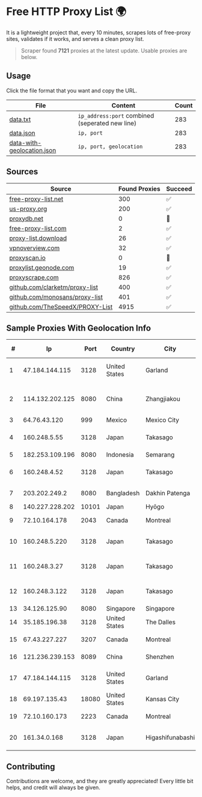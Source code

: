 
# Free HTTP Proxy List 🌍

It is a lightweight project that, every 10 minutes, scrapes lots of free-proxy sites, validates if it works, and serves a clean proxy list.


> Scraper found **7121** proxies at the latest update. Usable proxies are below.

## Usage

Click the file format that you want and copy the URL.


|File|Content|Count|
|----|-------|-----|
|[data.txt](https://raw.githubusercontent.com/themiralay/Proxy-List-World/master/data.txt)|`ip_address:port` combined (seperated new line)|283|
|[data.json](https://raw.githubusercontent.com/themiralay/Proxy-List-World/master/data.json)|`ip, port`|283|
|[data-with-geolocation.json](https://raw.githubusercontent.com/themiralay/Proxy-List-World/master/data-with-geolocation.json)|`ip, port, geolocation`|283|

## Sources

|Source|Found Proxies|Succeed|
|------|-------------|-------|
|[free-proxy-list.net](https://free-proxy-list.net)|300|✅|
|[us-proxy.org](https://www.us-proxy.org)|200|✅|
|[proxydb.net](http://proxydb.net)|0|🚫|
|[free-proxy-list.com](https://free-proxy-list.com/?page=&port=&type%5B%5D=http&type%5B%5D=https&up_time=0&search=Search)|2|✅|
|[proxy-list.download](https://www.proxy-list.download/HTTP)|26|✅|
|[vpnoverview.com](https://vpnoverview.com/privacy/anonymous-browsing/free-proxy-servers)|32|✅|
|[proxyscan.io](https://www.proxyscan.io)|0|🚫|
|[proxylist.geonode.com](https://proxylist.geonode.com/api/proxy-list?limit=300&page=1&sort_by=lastChecked&sort_type=desc&protocols=http,https)|19|✅|
|[proxyscrape.com](https://api.proxyscrape.com/v2/?request=displayproxies&protocol=http&timeout=10000&country=all&ssl=all&anonymity=all)|826|✅|
|[github.com/clarketm/proxy-list](https://raw.githubusercontent.com/clarketm/proxy-list/master/proxy-list-raw.txt)|400|✅|
|[github.com/monosans/proxy-list](https://raw.githubusercontent.com/monosans/proxy-list/main/proxies/http.txt)|401|✅|
|[github.com/TheSpeedX/PROXY-List](https://raw.githubusercontent.com/TheSpeedX/PROXY-List/master/http.txt)|4915|✅|


## Sample Proxies With Geolocation Info

|#|Ip|Port|Country|City|Internet Service Provider|
|-|--|----|-------|----|-------------------------|
|1|47.184.144.115|3128|United States|Garland|Frontier Communications Solutions|
|2|114.132.202.125|8080|China|Zhangjiakou|CNC Group CHINA169 Hebei Province network|
|3|64.76.43.120|999|Mexico|Mexico City|Level 3|
|4|160.248.5.55|3128|Japan|Takasago|NTT PC Communications, Inc.|
|5|182.253.109.196|8080|Indonesia|Semarang|Biznet Metronet|
|6|160.248.4.52|3128|Japan|Takasago|NTT PC Communications, Inc.|
|7|203.202.249.2|8080|Bangladesh|Dakhin Patenga|Aamra Networks Limited|
|8|140.227.228.202|10101|Japan|Hyōgo|InfoSphere|
|9|72.10.164.178|2043|Canada|Montreal|GloboTech Communications|
|10|160.248.5.220|3128|Japan|Takasago|NTT PC Communications, Inc.|
|11|160.248.3.27|3128|Japan|Takasago|NTT PC Communications, Inc.|
|12|160.248.3.122|3128|Japan|Takasago|NTT PC Communications, Inc.|
|13|34.126.125.90|8080|Singapore|Singapore|Google LLC|
|14|35.185.196.38|3128|United States|The Dalles|Google LLC|
|15|67.43.227.227|3207|Canada|Montreal|GloboTech Communications|
|16|121.236.239.153|8089|China|Shenzhen|Jiangsu Network of ChinaTelecom|
|17|47.184.144.115|3128|United States|Garland|Frontier Communications Solutions|
|18|69.197.135.43|18080|United States|Kansas City|WholeSale Internet|
|19|72.10.160.173|2223|Canada|Montreal|GloboTech Communications|
|20|161.34.0.168|3128|Japan|Higashifunabashi|NTT PC Communications, Inc.|



## Contributing

Contributions are welcome, and they are greatly appreciated! Every
little bit helps, and credit will always be given.


